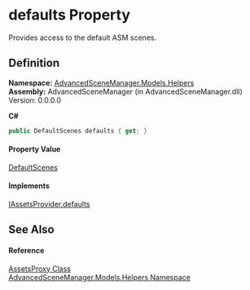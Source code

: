 # defaults Property


Provides access to the default ASM scenes.



## Definition
**Namespace:** <a href="N_AdvancedSceneManager_Models_Helpers">AdvancedSceneManager.Models.Helpers</a>  
**Assembly:** AdvancedSceneManager (in AdvancedSceneManager.dll) Version: 0.0.0.0

**C#**
``` C#
public DefaultScenes defaults { get; }
```



#### Property Value
<a href="T_AdvancedSceneManager_Models_Helpers_DefaultScenes">DefaultScenes</a>

#### Implements
<a href="P_AdvancedSceneManager_DependencyInjection_IAssetsProvider_defaults">IAssetsProvider.defaults</a>  


## See Also


#### Reference
<a href="T_AdvancedSceneManager_Models_Helpers_AssetsProxy">AssetsProxy Class</a>  
<a href="N_AdvancedSceneManager_Models_Helpers">AdvancedSceneManager.Models.Helpers Namespace</a>  
